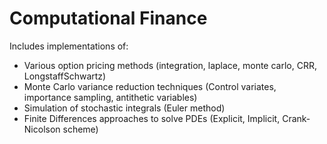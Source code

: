 # Computational Finance
Includes implementations of:

- Various option pricing methods (integration, laplace, monte carlo, CRR, LongstaffSchwartz)
- Monte Carlo variance reduction techniques (Control variates, importance sampling, antithetic variables)
- Simulation of stochastic integrals (Euler method)
- Finite Differences approaches to solve PDEs (Explicit, Implicit, Crank-Nicolson scheme)
